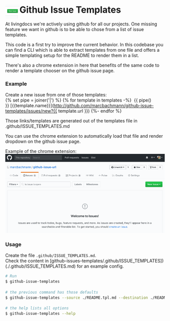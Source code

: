 [//]: <> (This file is generated from /README.tpl.md. Please don't edit the one in the root directory)

# <img src="extension/dist/icon.png" width="45" align="left"> Github Issue Templates

At livingdocs we're actively using github for all our projects. One missing feature we want in github is to be able to chose from a list of issue templates.

This code is a first try to improve the current behavior. In this codebase you can find a CLI which is able to extract templates from one file and offers a simple templating setup for the README to render them in a list.

There's also a chrome extension in here that benefits of the same code to render a template chooser on the github issue page.

### Example

Create a new issue from one of those templates:<br>
{% set pipe = joiner('|') %}
{% for template in templates -%}
&nbsp;{{ pipe() }}&nbsp;[{{template.name}}](http://github.com/marcbachmann/github-issue-templates/issues/new?{{ template.url }})
{%- endfor %}

Those links/templates are generated out of the templates file in .github/ISSUE_TEMPLATES.md

You can use the chrome extension to automatically load that file and render dropdown on the github issue page.

Example of the chrome extension:
![Example](example.gif)

### Usage

Create the file `.github/ISSUE_TEMPLATES.md`.  
Check the content in [github-issues-templates/.github/ISSUE_TEMPLATES])(./.github/ISSUE_TEMPLATES.md) for an example config.

```bash
# Run
$ github-issue-templates

# the previous command has those defaults
$ github-issue-templates --source ./README.tpl.md --destination ./README.md

# the help lists all options
$ github-issue-templates --help
```
